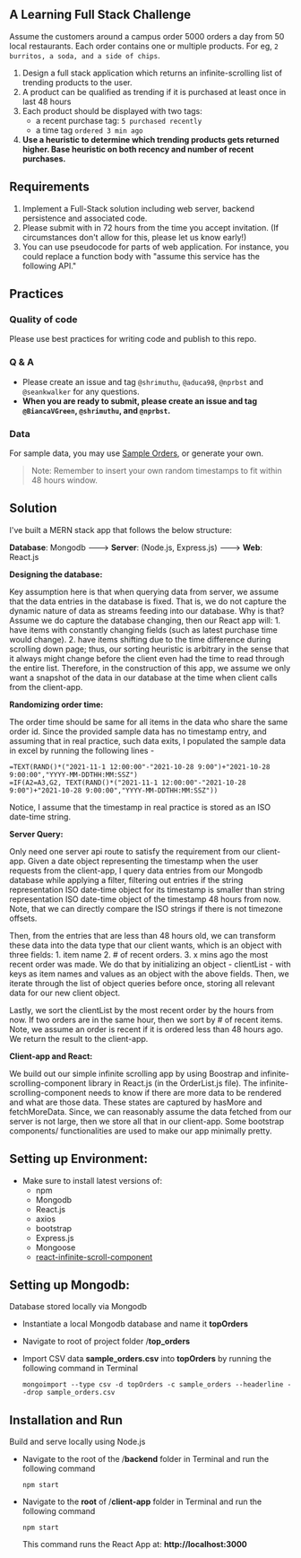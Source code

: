 ## A Learning Full Stack Challenge

Assume the customers around a campus order 5000 orders a day from 50 local restaurants. Each order contains one or multiple products. For eg, `2 burritos, a soda, and a side of chips`.

1. Design a full stack application which returns an infinite-scrolling list of trending products to the user.
2. A product can be qualified as trending if it is purchased at least once in last 48 hours
3. Each product should be displayed with two tags:
    * a recent purchase tag: `5 purchased recently`
    * a time tag `ordered 3 min ago`
4. **Use a heuristic to determine which trending products gets returned higher. Base heuristic on both recency and number of recent purchases.**

## Requirements

1. Implement a Full-Stack solution including web server, backend persistence and associated code.
2. Please submit with in 72 hours from the time you accept invitation. (If circumstances don't allow for this, please let us know early!)
3. You can use pseudocode for parts of web application. For instance, you could replace a function body with "assume this service has the following API."

## Practices

### Quality of code 

Please use best practices for writing code and publish to this repo. 

### Q & A

- Please create an issue and tag `@shrimuthu`, `@aduca98`, `@nprbst` and `@seankwalker` for any questions.
- **When you are ready to submit, please create an issue and tag `@BiancaVGreen`, `@shrimuthu`, and `@nprbst`.**

### Data

For sample data, you may use [Sample Orders](https://docs.google.com/spreadsheets/d/1xfAjSlBflehOYj4O7I2YkfcBB1b9VgSHg9X-SmRWmsE/edit#gid=280279953), or generate your own.

> Note: Remember to insert your own random timestamps to fit within 48 hours window.
 
## Solution

I've built a MERN stack app that follows the below structure: 


**Database**: Mongodb ---> **Server**: (Node.js, Express.js) ---> **Web**: React.js

**Designing the database:** 

Key assumption here is that when querying data from server, we assume that the data entries in the database is fixed. That is, we do not capture the dynamic nature of data as streams feeding into our database. Why is that? Assume we do capture the database changing, then our React app will: 1. have items with constantly changing fields (such as latest purchase time would change). 2. have items shifting due to the time difference during scrolling down page; thus, our sorting heuristic is arbitrary in the sense that it always might change before the client even had the time to read through the entire list. Therefore, in the construction of this app, we assume we only want a snapshot of the data in our database at the time when client calls from the client-app.

**Randomizing order time:**

The order time should be same for all items in the data who share the same order id. Since the provided sample data has no timestamp entry, and assuming that in real practice, such data exits, I populated the sample data in excel by running the following lines -

```
=TEXT(RAND()*("2021-11-1 12:00:00"-"2021-10-28 9:00")+"2021-10-28 9:00:00","YYYY-MM-DDTHH:MM:SSZ") 
=IF(A2=A3,G2, TEXT(RAND()*("2021-11-1 12:00:00"-"2021-10-28 9:00")+"2021-10-28 9:00:00","YYYY-MM-DDTHH:MM:SSZ"))
```

Notice, I assume that the timestamp in real practice is stored as an ISO date-time string.

**Server Query:** 

Only need one server api route to satisfy the requirement from our client-app. Given a date object representing the timestamp when the user requests from the client-app, I query data entries from our Mongodb database while applying a filter, filtering out entries if the string representation ISO date-time object for its timestamp is smaller than string representation ISO date-time object of the timestamp 48 hours from now. Note, that we can directly compare the ISO strings if there is not timezone offsets. 

Then, from the entries that are less than 48 hours old, we can transform these data into the data type that our client wants, which is an object with three fields: 1. item name 2. # of recent orders. 3. x mins ago the most recent order was made. We do that by initializing an object - clientList - with keys as item names and values as an object with the above fields. Then, we iterate through the list of object queries before once, storing all relevant data for our new client object. 

Lastly, we sort the clientList by the most recent order by the hours from now. If two orders are in the same hour, then we sort by # of recent items. Note, we assume an order is recent if it is ordered less than 48 hours ago. We return the result to the client-app. 

**Client-app and React:** 

We build out our simple infinite scrolling app by using Boostrap and infinite-scrolling-component library in React.js (in the OrderList.js file). The infinite-scrolling-component needs to know if there are more data to be rendered and what are those data. These states are captured by hasMore and fetchMoreData. Since, we can reasonably assume the data fetched from our server is not large, then we store all that in our client-app. Some bootstrap components/ functionalities are used to make our app minimally pretty.
## Setting up Environment: 

- Make sure to install latest versions of:
    - npm
    - Mongodb
    - React.js
    - axios
    - bootstrap
    - Express.js
    - Mongoose
    - [react-infinite-scroll-component](https://www.npmjs.com/package/react-infinite-scroll-component)
    

## Setting up Mongodb: 

Database stored locally via Mongodb 

- Instantiate a local Mongodb database and name it **topOrders**
- Navigate to root of project folder /**top_orders**
- Import CSV data **sample_orders.csv** into **topOrders** by running the following command in Terminal
    
    ```
    mongoimport --type csv -d topOrders -c sample_orders --headerline --drop sample_orders.csv
    ```
    

## Installation and Run 

Build and serve locally using Node.js

- Navigate to the root of the /**backend** folder in Terminal and run the following command
    
    ```
    npm start
    ```
    
- Navigate to the **root** of /**client-app** folder in Terminal and run the following command
    
    ```
    npm start 
    ```
    
    This command runs the React App at: **http://localhost:3000**
